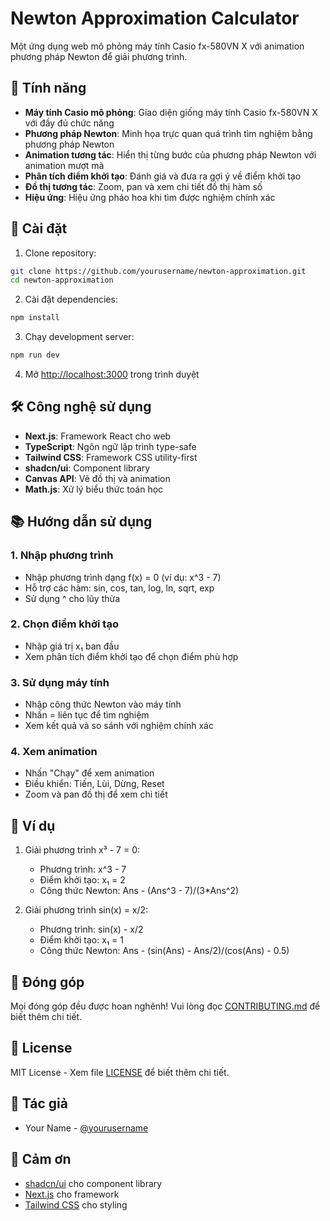 # Newton Approximation Calculator

Một ứng dụng web mô phỏng máy tính Casio fx-580VN X với animation phương pháp Newton để giải phương trình.

## 🌟 Tính năng

- **Máy tính Casio mô phỏng**: Giao diện giống máy tính Casio fx-580VN X với đầy đủ chức năng
- **Phương pháp Newton**: Minh họa trực quan quá trình tìm nghiệm bằng phương pháp Newton
- **Animation tương tác**: Hiển thị từng bước của phương pháp Newton với animation mượt mà
- **Phân tích điểm khởi tạo**: Đánh giá và đưa ra gợi ý về điểm khởi tạo
- **Đồ thị tương tác**: Zoom, pan và xem chi tiết đồ thị hàm số
- **Hiệu ứng**: Hiệu ứng pháo hoa khi tìm được nghiệm chính xác

## 🚀 Cài đặt

1. Clone repository:
```bash
git clone https://github.com/yourusername/newton-approximation.git
cd newton-approximation
```

2. Cài đặt dependencies:
```bash
npm install
```

3. Chạy development server:
```bash
npm run dev
```

4. Mở [http://localhost:3000](http://localhost:3000) trong trình duyệt

## 🛠️ Công nghệ sử dụng

- **Next.js**: Framework React cho web
- **TypeScript**: Ngôn ngữ lập trình type-safe
- **Tailwind CSS**: Framework CSS utility-first
- **shadcn/ui**: Component library
- **Canvas API**: Vẽ đồ thị và animation
- **Math.js**: Xử lý biểu thức toán học

## 📚 Hướng dẫn sử dụng

### 1. Nhập phương trình
- Nhập phương trình dạng f(x) = 0 (ví dụ: x^3 - 7)
- Hỗ trợ các hàm: sin, cos, tan, log, ln, sqrt, exp
- Sử dụng ^ cho lũy thừa

### 2. Chọn điểm khởi tạo
- Nhập giá trị x₁ ban đầu
- Xem phân tích điểm khởi tạo để chọn điểm phù hợp

### 3. Sử dụng máy tính
- Nhập công thức Newton vào máy tính
- Nhấn = liên tục để tìm nghiệm
- Xem kết quả và so sánh với nghiệm chính xác

### 4. Xem animation
- Nhấn "Chạy" để xem animation
- Điều khiển: Tiến, Lùi, Dừng, Reset
- Zoom và pan đồ thị để xem chi tiết

## 🎯 Ví dụ

1. Giải phương trình x³ - 7 = 0:
   - Phương trình: x^3 - 7
   - Điểm khởi tạo: x₁ = 2
   - Công thức Newton: Ans - (Ans^3 - 7)/(3*Ans^2)

2. Giải phương trình sin(x) = x/2:
   - Phương trình: sin(x) - x/2
   - Điểm khởi tạo: x₁ = 1
   - Công thức Newton: Ans - (sin(Ans) - Ans/2)/(cos(Ans) - 0.5)

## 🤝 Đóng góp

Mọi đóng góp đều được hoan nghênh! Vui lòng đọc [CONTRIBUTING.md](CONTRIBUTING.md) để biết thêm chi tiết.

## 📝 License

MIT License - Xem file [LICENSE](LICENSE) để biết thêm chi tiết.

## 👥 Tác giả

- Your Name - [@yourusername](https://github.com/yourusername)

## 🙏 Cảm ơn

- [shadcn/ui](https://ui.shadcn.com/) cho component library
- [Next.js](https://nextjs.org/) cho framework
- [Tailwind CSS](https://tailwindcss.com/) cho styling